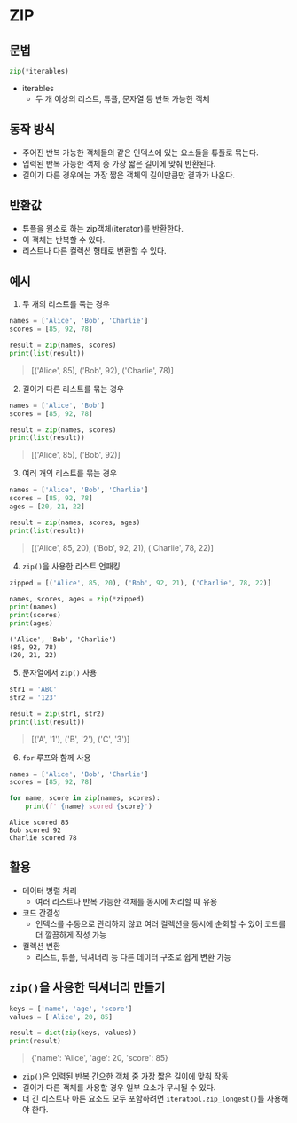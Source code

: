 # ZIP

## 문법
```python
zip(*iterables)
```
- iterables
  - 두 개 이상의 리스트, 튜플, 문자열 등 반복 가능한 객체

## 동작 방식
- 주어진 반복 가능한 객체들의 같은 인덱스에 있는 요소들을 튜플로 묶는다.
- 입력된 반복 가능한 객체 중 가장 짧은 길이에 맞춰 반환된다.
- 길이가 다른 경우에는 가장 짧은 객체의 길이만큼만 결과가 나온다.

## 반환값
- 튜플을 원소로 하는 zip객체(iterator)를 반환한다.
- 이 객체는 반복할 수 있다.
- 리스트나 다른 컬렉션 형태로 변환할 수 있다.

## 예시
1. 두 개의 리스트를 묶는 경우
```python
names = ['Alice', 'Bob', 'Charlie']
scores = [85, 92, 78]

result = zip(names, scores)
print(list(result))
```
> [('Alice', 85), ('Bob', 92), ('Charlie', 78)]

2. 길이가 다른 리스트를 묶는 경우
```python
names = ['Alice', 'Bob']
scores = [85, 92, 78]

result = zip(names, scores)
print(list(result))
```
> [('Alice', 85), ('Bob', 92)] 

3. 여러 개의 리스트를 묶는 경우
```python
names = ['Alice', 'Bob', 'Charlie']
scores = [85, 92, 78]
ages = [20, 21, 22]

result = zip(names, scores, ages)
print(list(result))
```
> [('Alice', 85, 20), ('Bob', 92, 21), ('Charlie', 78, 22)]

4. `zip()`을 사용한 리스트 언패킹
```python
zipped = [('Alice', 85, 20), ('Bob', 92, 21), ('Charlie', 78, 22)]

names, scores, ages = zip(*zipped)
print(names)
print(scores)
print(ages)
```
```
('Alice', 'Bob', 'Charlie')
(85, 92, 78)
(20, 21, 22)
```

5. 문자열에서 `zip()` 사용
```python
str1 = 'ABC'
str2 = '123'

result = zip(str1, str2)
print(list(result))
```
> [('A', '1'), ('B', '2'), ('C', '3')]

6. `for` 루프와 함께 사용
```python
names = ['Alice', 'Bob', 'Charlie']
scores = [85, 92, 78]

for name, score in zip(names, scores):
    print(f' {name} scored {score}')
```
```
Alice scored 85
Bob scored 92
Charlie scored 78
```

## 활용
- 데이터 병렬 처리
  - 여러 리스트나 반복 가능한 객체를 동시에 처리할 때 유용
- 코드 간결성
  - 인덱스를 수동으로 관리하지 않고 여러 컬렉션을 동시에 순회할 수 있어 코드를 더 깔끔하게 작성 가능
- 컬렉션 변환
  - 리스트, 튜플, 딕셔너리 등 다른 데이터 구조로 쉽게 변환 가능

## `zip()`을 사용한 딕셔너리 만들기
```python
keys = ['name', 'age', 'score']
values = ['Alice', 20, 85]

result = dict(zip(keys, values))
print(result)
```
> {'name': 'Alice', 'age': 20, 'score': 85}

- `zip()`은 입력된 반복 간으한 객체 중 가장 짧은 길이에 맞춰 작동
- 길이가 다른 객체를 사용할 경우 일부 요소가 무시될 수 있다.
- 더 긴 리스트나 아른 요소도 모두 포함하려면 `iteratool.zip_longest()`를 사용해야 한다.